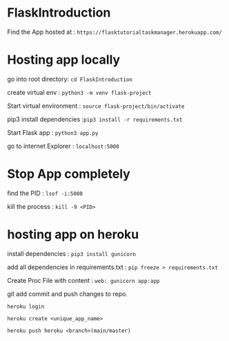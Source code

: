 # FlaskIntroduction

Find the App hosted at : `https://flasktutorialtaskmanager.herokuapp.com/`

# Hosting app locally

go into root directory: `cd FlaskIntroduction`

create virtual env : `python3 -m venv flask-project`

Start virtual environment : `source flask-project/bin/activate`

pip3 install dependencies :`pip3 install -r requirements.txt`

Start Flask app : `python3 app.py`

go to internet Explorer : `localhost:5000`

# Stop App completely

find the PID : `lsof -i:5000`

kill the process : `kill -9 <PID>`

# hosting app on heroku

install dependencies : `pip3 install gunicorn`

add all dependencies in requirements.txt : `pip freeze > requirements.txt`

Create Proc File with content : `web: gunicorn app:app`

git add commit and push changes to repo.

`heroku login`

`heroku create <unique_app_name>`

`heroku push heroku <branch>(main/master)`